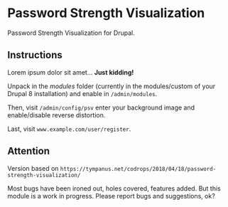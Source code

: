 Password Strength Visualization
===========

Password Strength Visualization for Drupal.

Instructions
------------

Lorem ipsum dolor sit amet... **Just kidding!**

Unpack in the *modules* folder (currently in the modules/custom of your Drupal 8
installation) and enable in `/admin/modules`.

Then, visit `/admin/config/psv` enter your background image and enable/disable
reverse distortion.

Last, visit `www.example.com/user/register`.

Attention
---------

Version based on `https://tympanus.net/codrops/2018/04/18/password-strength-visualization/`

Most bugs have been ironed out, holes covered, features added. But this module
is a work in progress. Please report bugs and suggestions, ok?
